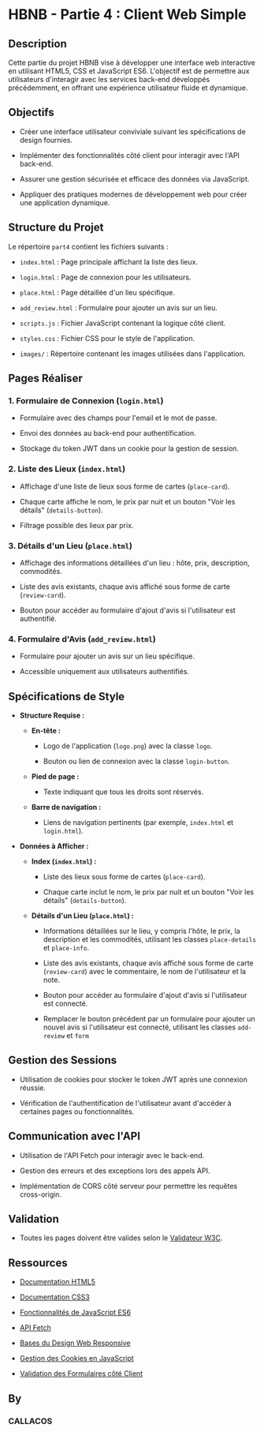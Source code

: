 # HBNB - Partie 4 : Client Web Simple

## Description

Cette partie du projet HBNB vise à développer une interface web interactive en utilisant HTML5, CSS et JavaScript ES6. L'objectif est de permettre aux utilisateurs d'interagir avec les services back-end développés précédemment, en offrant une expérience utilisateur fluide et dynamique.

## Objectifs

-   Créer une interface utilisateur conviviale suivant les spécifications de design fournies.
    
-   Implémenter des fonctionnalités côté client pour interagir avec l'API back-end.
    
-   Assurer une gestion sécurisée et efficace des données via JavaScript.
    
-   Appliquer des pratiques modernes de développement web pour créer une application dynamique.
    

## Structure du Projet

Le répertoire `part4` contient les fichiers suivants :

-   `index.html` : Page principale affichant la liste des lieux.
    
-   `login.html` : Page de connexion pour les utilisateurs.
    
-   `place.html` : Page détaillée d'un lieu spécifique.
    
-   `add_review.html` : Formulaire pour ajouter un avis sur un lieu.
    
-   `scripts.js` : Fichier JavaScript contenant la logique côté client.
    
-   `styles.css` : Fichier CSS pour le style de l'application.
    
-   `images/` : Répertoire contenant les images utilisées dans l'application.
    

## Pages  Réaliser

### 1. Formulaire de Connexion (`login.html`)

-   Formulaire avec des champs pour l'email et le mot de passe.
    
-   Envoi des données au back-end pour authentification.
    
-   Stockage du token JWT dans un cookie pour la gestion de session.
    

### 2. Liste des Lieux (`index.html`)

-   Affichage d'une liste de lieux sous forme de cartes (`place-card`).
    
-   Chaque carte affiche le nom, le prix par nuit et un bouton "Voir les détails" (`details-button`).
    
-   Filtrage possible des lieux par prix.
    

### 3. Détails d'un Lieu (`place.html`)

-   Affichage des informations détaillées d'un lieu : hôte, prix, description, commodités.
    
-   Liste des avis existants, chaque avis affiché sous forme de carte (`review-card`).
    
-   Bouton pour accéder au formulaire d'ajout d'avis si l'utilisateur est authentifié.
    

### 4. Formulaire d'Avis (`add_review.html`)

-   Formulaire pour ajouter un avis sur un lieu spécifique.
    
-   Accessible uniquement aux utilisateurs authentifiés.
    

## Spécifications de Style

-   **Structure Requise :**
    
    -   **En-tête :**
        
        -   Logo de l'application (`logo.png`) avec la classe `logo`.
            
        -   Bouton ou lien de connexion avec la classe `login-button`.
            
    -   **Pied de page :**
        
        -   Texte indiquant que tous les droits sont réservés.
            
    -   **Barre de navigation :**
        
        -   Liens de navigation pertinents (par exemple, `index.html` et `login.html`).
            
-   **Données à Afficher :**
    
    -   **Index (`index.html`) :**
        
        -   Liste des lieux sous forme de cartes (`place-card`).
            
        -   Chaque carte inclut le nom, le prix par nuit et un bouton "Voir les détails" (`details-button`).
            
    -   **Détails d'un Lieu (`place.html`) :**
        
        -   Informations détaillées sur le lieu, y compris l'hôte, le prix, la description et les commodités, utilisant les classes `place-details` et `place-info`.
            
        -   Liste des avis existants, chaque avis affiché sous forme de carte (`review-card`) avec le commentaire, le nom de l'utilisateur et la note.
            
        -   Bouton pour accéder au formulaire d'ajout d'avis si l'utilisateur est connecté.
            
        -   Remplacer le bouton précédent par un formulaire pour ajouter un nouvel avis si l'utilisateur est connecté, utilisant les classes `add-review` et `form`
        

## Gestion des Sessions

-   Utilisation de cookies pour stocker le token JWT après une connexion réussie.
    
-   Vérification de l'authentification de l'utilisateur avant d'accéder à certaines pages ou fonctionnalités.
    

## Communication avec l'API

-   Utilisation de l'API Fetch pour interagir avec le back-end.
    
-   Gestion des erreurs et des exceptions lors des appels API.
    
-   Implémentation de CORS côté serveur pour permettre les requêtes cross-origin.
    

## Validation

-   Toutes les pages doivent être valides selon le [Validateur W3C](https://validator.w3.org/).
    

## Ressources

-   [Documentation HTML5](https://developer.mozilla.org/fr/docs/Web/Guide/HTML/HTML5)
    
-   [Documentation CSS3](https://developer.mozilla.org/fr/docs/Web/CSS)
    
-   [Fonctionnalités de JavaScript ES6](https://developer.mozilla.org/fr/docs/Web/JavaScript)
    
-   [API Fetch](https://developer.mozilla.org/fr/docs/Web/API/Fetch_API)
    
-   [Bases du Design Web Responsive](https://developer.mozilla.org/fr/docs/Learn/CSS/CSS_layout/Responsive_Design)
    
-   [Gestion des Cookies en JavaScript](https://developer.mozilla.org/fr/docs/Web/API/Document/cookie)
    
-   [Validation des Formulaires côté Client](https://developer.mozilla.org/fr/docs/Learn/Forms/Form_validation)
    


## By   
### CALLACOS